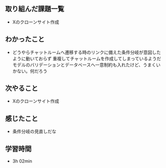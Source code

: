## 取り組んだ課題一覧
- Xのクローンサイト作成
## わかったこと
- どうやらチャットルームへ遷移する時のリンクに備えた条件分岐が意図したように動いておらず
  重複してチャットルームを作成してしまっているようだ
  モデルのバリデーションとデータベースへ一意制約も入れたけど、うまくいかない。何だろう
## 次やること
- Xのクローンサイト作成
## 感じたこと
- 条件分岐の見直しだな
## 学習時間
- 3h 02min